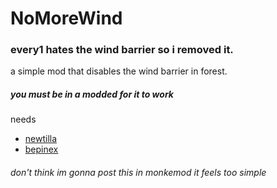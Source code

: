 # NoMoreWind
### every1 hates the wind barrier so i removed it. 
a simple mod that disables the wind barrier in forest.
##### **you must be in a modded for it to work**

needs
 - [newtilla](https://github.com/Loafiat/Newtilla/releases/latest)
 - [bepinex](https://github.com/BepInEx/BepInEx/releases/latest)
###### don't think im gonna post this in monkemod it feels too simple 

